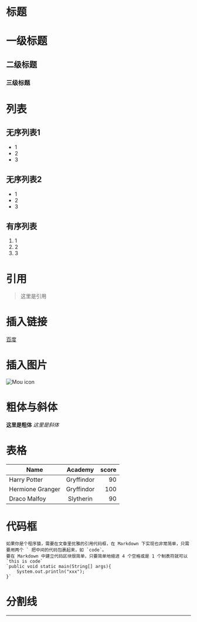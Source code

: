 # 标题
# 一级标题

## 二级标题

### 三级标题

# 列表
## 无序列表1
* 1
* 2
* 3
## 无序列表2
- 1
- 2
- 3

## 有序列表
1. 1
2. 2
3. 3

# 引用
> 这里是引用

# 插入链接
[百度](http://www.baidu.com)

# 插入图片
![Mou icon](https://ss0.bdstatic.com/70cFuHSh_Q1YnxGkpoWK1HF6hhy/it/u=2434761076,2131643356&fm=200&gp=0.jpg)

# 粗体与斜体
**这里是粗体** *这里是斜体*

# 表格
| Name | Academy | score | 
| - | :-: | -: | 
| Harry Potter | Gryffindor| 90 | 
| Hermione Granger | Gryffindor | 100 | 
| Draco Malfoy | Slytherin | 90 |

# 代码框
	如果你是个程序猿，需要在文章里优雅的引用代码框，在 Markdown 下实现也非常简单，只需要用两个 ` 把中间的代码包裹起来，如 `code`。
	要在 Markdown 中建立代码区块很简单，只要简单地缩进 4 个空格或是 1 个制表符就可以
    `this is code`
	`public void static main(String[] args){
		System.out.println("xxx");
	}`

# 分割线
*** 
	

